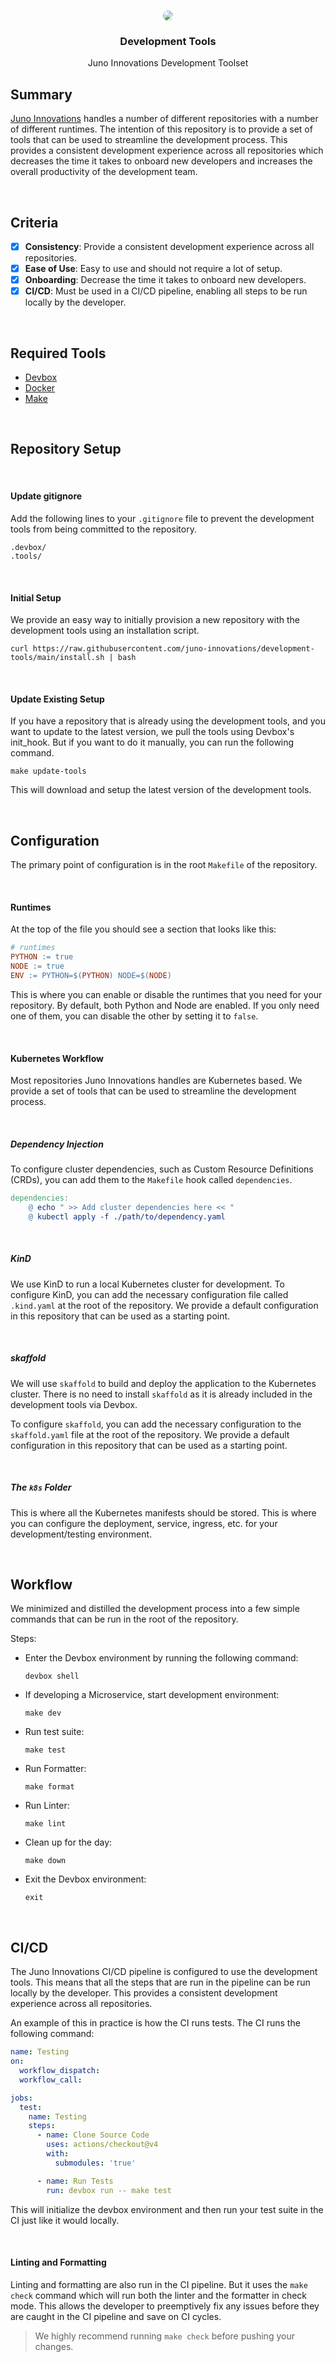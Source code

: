 <br />
<p align="center">
    <img src="https://avatars.githubusercontent.com/u/77702266?s=200&v=4" style="border-radius: 50px"/>
    <h3 align="center">Development Tools</h3>
    <p align="center">
        Juno Innovations Development Toolset
    </p>
</p>

## Summary

[Juno Innovations](https://www.juno-innovations.com/) handles a number of different repositories with a number of different runtimes. 
The intention of this repository is to provide a set of tools that can be used to streamline the 
development process. This provides a consistent development experience across all repositories which
decreases the time it takes to onboard new developers and increases the overall productivity of
the development team.

<br/>

## Criteria

- [x] **Consistency**: Provide a consistent development experience across all repositories.
- [x] **Ease of Use**: Easy to use and should not require a lot of setup.
- [x] **Onboarding**: Decrease the time it takes to onboard new developers.
- [x] **CI/CD**: Must be used in a CI/CD pipeline, enabling all steps to be run locally by the developer.

<br/>

## Required Tools

- [Devbox](https://www.jetify.com/docs/devbox/installing_devbox/)
- [Docker](https://docs.docker.com/engine/install/)
- [Make](https://www.gnu.org/software/make/)

<br/>

## Repository Setup

<br/>

#### Update gitignore

Add the following lines to your `.gitignore` file to prevent the development tools from being
committed to the repository.

```gitignore
.devbox/
.tools/
```

<br/>

#### Initial Setup

We provide an easy way to initially provision a new repository with the development tools using
an installation script.

```shell
curl https://raw.githubusercontent.com/juno-innovations/development-tools/main/install.sh | bash
```

<br/>

#### Update Existing Setup

If you have a repository that is already using the development tools, and you want to update to 
the latest version, we pull the tools using Devbox's init_hook. But if you want to do it manually,
you can run the following command.

```shell
make update-tools
```

This will download and setup the latest version of the development tools.

<br/>

## Configuration

The primary point of configuration is in the root `Makefile` of the repository.

<br/>

#### Runtimes

At the top of the file you should see a section that looks like this:

```makefile
# runtimes
PYTHON := true
NODE := true
ENV := PYTHON=$(PYTHON) NODE=$(NODE)
```

This is where you can enable or disable the runtimes that you need for your repository. By default,
both Python and Node are enabled. If you only need one of them, you can disable the other by setting
it to `false`.

<br/>

#### Kubernetes Workflow

Most repositories Juno Innovations handles are Kubernetes based. We provide a set of tools that can
be used to streamline the development process.

<br/>

##### Dependency Injection

To configure cluster dependencies, such as Custom Resource Definitions (CRDs), you can add them to 
the `Makefile` hook called `dependencies`.

```makefile
dependencies:
	@ echo " >> Add cluster dependencies here << "
	@ kubectl apply -f ./path/to/dependency.yaml
```

<br/>

##### KinD

We use KinD to run a local Kubernetes cluster for development. To configure KinD, you can add the
necessary configuration file called `.kind.yaml` at the root of the repository. We provide a default
configuration in this repository that can be used as a starting point.

<br/>

##### skaffold

We will use `skaffold` to build and deploy the application to the Kubernetes cluster. There is no
need to install `skaffold` as it is already included in the development tools via Devbox.

To configure `skaffold`, you can add the necessary configuration to the `skaffold.yaml` file at the
root of the repository. We provide a default configuration in this repository that can be used as 
a starting point.

<br/>

##### The `k8s` Folder

This is where all the Kubernetes manifests should be stored. This is where you can configure the 
deployment, service, ingress, etc. for your development/testing environment.

<br/>

## Workflow

We minimized and distilled the development process into a few simple commands that can be run in the
root of the repository.

Steps:
- Enter the Devbox environment by running the following command:
    ```shell
    devbox shell
    ```
- If developing a Microservice, start development environment:
    ```shell
    make dev
    ```
- Run test suite:
    ```shell
    make test
    ```
- Run Formatter:
    ```shell
    make format
    ```
- Run Linter:
    ```shell
    make lint
    ```
- Clean up for the day:
    ```shell
    make down
    ```
- Exit the Devbox environment:
    ```shell
    exit
    ```

<br/>

## CI/CD

The Juno Innovations CI/CD pipeline is configured to use the development tools. This means that all
the steps that are run in the pipeline can be run locally by the developer. This provides a consistent
development experience across all repositories.

An example of this in practice is how the CI runs tests. The CI runs the following command:

```yaml
name: Testing
on:
  workflow_dispatch:
  workflow_call:

jobs:
  test:
    name: Testing
    steps:
      - name: Clone Source Code
        uses: actions/checkout@v4
        with:
          submodules: 'true'

      - name: Run Tests
        run: devbox run -- make test
```

This will initialize the devbox environment and then run your test suite in the CI just like it would
locally.

<br/>

#### Linting and Formatting

Linting and formatting are also run in the CI pipeline. But it uses the `make check` command which
will run both the linter and the formatter in check mode. This allows the developer to preemptively
fix any issues before they are caught in the CI pipeline and save on CI cycles.

> We highly recommend running `make check` before pushing your changes.
